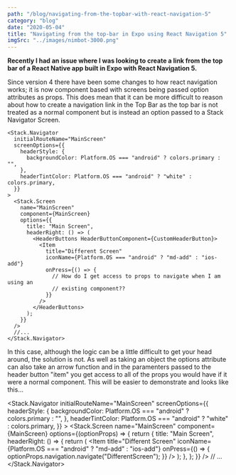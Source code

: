 ```yaml
---
path: "/blog/navigating-from-the-topbar-with-react-navigation-5"
category: "blog"
date: "2020-05-04"
title: "Navigating from the top-bar in Expo using React Navigation 5"
imgSrc: "../images/nimbot-3000.png"
---
```


**Recently I had an issue where I was looking to create a link from the top bar of a React Native app built in Expo with React Navigation 5.**

Since version 4 there have been some changes to how react navigation works; it is now component based with screens being passed option attributes as props. This does mean that it can be more difficult to reason about how to create a navigation link in the Top Bar as the top bar is not treated as a normal component but is instead an option passed to a Stack Navigator Screen.

    <Stack.Navigator
      initialRouteName="MainScreen"
      screenOptions={{
        headerStyle: {
          backgroundColor: Platform.OS === "android" ? colors.primary : "",
        },
        headerTintColor: Platform.OS === "android" ? "white" : colors.primary,
      }}
    >
      <Stack.Screen
        name="MainScreen"
        component={MainScreen}
        options={{
          title: "Main Screen",
          headerRight: () => (
            <HeaderButtons HeaderButtonComponent={CustomHeaderButton}>
              <Item
                title="Different Screen"
                iconName={Platform.OS === "android" ? "md-add" : "ios-add"}
                onPress={() => {
                  // How do I get access to props to navigate when I am using an
                  // existing component??
                }}
              />
            </HeaderButtons>
          );
        }}
      />
      //...
    </Stack.Navigator>

In this case, although the logic can be a little difficult to get your head around, the solution is not. As well as taking an object the options attribute can also take an arrow function and in the paramenters passed to the header button "item" you get access to all of the props you would have if it were a normal component. This will be easier to demonstrate and looks like this...

<Stack.Navigator
initialRouteName="MainScreen"
screenOptions={{
          headerStyle: {
            backgroundColor: Platform.OS === "android" ? colors.primary : "",
          },
          headerTintColor: Platform.OS === "android" ? "white" : colors.primary,
        }} >
<Stack.Screen
name="MainScreen"
component={MainScreen}
options={(optionProps) => {
return {
title: "Main Screen",
headerRight: () => {
return (
<HeaderButtons HeaderButtonComponent={CustomHeaderButton}>
<Item
title="Different Screen"
iconName={Platform.OS === "android" ? "md-add" : "ios-add"}
onPress={() => {
optionProps.navigation.navigate("DifferentScreen");
}}
/>
</HeaderButtons>
);
},
};
}}
/>
// ...
</Stack.Navigator>
